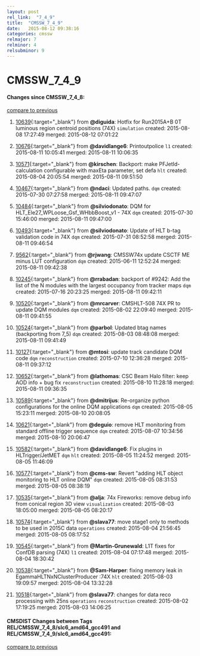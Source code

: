 ```yaml
---
layout: post
rel_link:  "7_4_9"
title:  "CMSSW_7_4_9"
date:   2015-08-12 09:38:16
categories: cmssw
relmajor: 7
relminor: 4
relsubminor: 9
---
```


# CMSSW_7_4_9
#### Changes since CMSSW_7_4_8:

[compare to previous](https://github.com/cms-sw/cmssw/compare/CMSSW_7_4_8...CMSSW_7_4_9)



1. [10639](http://github.com/cms-sw/cmssw/pull/10639){:target="_blank"}  from **@diguida**: Hotfix for Run2015A+B 0T luminous region centroid positions (74X) `simulation`  created: 2015-08-08 17:27:49 merged: 2015-08-12 07:01:22

2. [10676](http://github.com/cms-sw/cmssw/pull/10676){:target="_blank"}  from **@davidlange6**: Printoutpolice `l1`  created: 2015-08-11 10:05:41 merged: 2015-08-11 10:06:35

3. [10571](http://github.com/cms-sw/cmssw/pull/10571){:target="_blank"}  from **@kirschen**: Backport: make PFJetId-calculation configurable with maxEta parameter, set defa `hlt`  created: 2015-08-04 20:05:54 merged: 2015-08-11 09:51:50

4. [10467](http://github.com/cms-sw/cmssw/pull/10467){:target="_blank"}  from **@ndaci**: Updated paths. `dqm`  created: 2015-07-30 07:27:58 merged: 2015-08-11 09:47:07

5. [10484](http://github.com/cms-sw/cmssw/pull/10484){:target="_blank"}  from **@silviodonato**: DQM for HLT_Ele27_WPLoose_Gsf_WHbbBoost_v1 - 74X `dqm`  created: 2015-07-30 15:46:00 merged: 2015-08-11 09:47:00

6. [10493](http://github.com/cms-sw/cmssw/pull/10493){:target="_blank"}  from **@silviodonato**: Update of HLT b-tag validation code in 74X `dqm`  created: 2015-07-31 08:52:58 merged: 2015-08-11 09:46:54

7. [9562](http://github.com/cms-sw/cmssw/pull/9562){:target="_blank"}  from **@rjwang**: CMSSW74x update CSCTF ME minus LUT configuration `dqm`  created: 2015-06-11 12:52:24 merged: 2015-08-11 09:42:38

8. [10245](http://github.com/cms-sw/cmssw/pull/10245){:target="_blank"}  from **@rrabadan**: backport of #9242: Add the list of the N modules with the largest occupancy from tracker maps `dqm`  created: 2015-07-16 20:23:25 merged: 2015-08-11 09:42:11

9. [10520](http://github.com/cms-sw/cmssw/pull/10520){:target="_blank"}  from **@mrcarver**: CMSHLT-508 74X PR to update DQM modules `dqm`  created: 2015-08-02 22:09:40 merged: 2015-08-11 09:41:55

10. [10524](http://github.com/cms-sw/cmssw/pull/10524){:target="_blank"}  from **@parbol**: Updated btag names (backporting from 7_5) `dqm`  created: 2015-08-03 08:48:08 merged: 2015-08-11 09:41:49

11. [10127](http://github.com/cms-sw/cmssw/pull/10127){:target="_blank"}  from **@mtosi**: update track candidate DQM code `dqm`  `reconstruction`  created: 2015-07-10 12:36:28 merged: 2015-08-11 09:37:12

12. [10652](http://github.com/cms-sw/cmssw/pull/10652){:target="_blank"}  from **@lathomas**: CSC Beam Halo filter: keep AOD info + bug fix `reconstruction`  created: 2015-08-10 11:28:18 merged: 2015-08-11 09:36:35

13. [10589](http://github.com/cms-sw/cmssw/pull/10589){:target="_blank"}  from **@dmitrijus**: Re-organize python configurations for the online DQM applications `dqm`  created: 2015-08-05 15:23:11 merged: 2015-08-10 20:08:05

14. [10621](http://github.com/cms-sw/cmssw/pull/10621){:target="_blank"}  from **@deguio**: remove HLT monitoring from standard offline trigger sequence `dqm`  created: 2015-08-07 10:34:56 merged: 2015-08-10 20:06:47

15. [10582](http://github.com/cms-sw/cmssw/pull/10582){:target="_blank"}  from **@davidlange6**: Fix plugins in HLTrigger/JetMET `dqm`  `hlt`  created: 2015-08-05 11:24:52 merged: 2015-08-05 11:46:09

16. [10577](http://github.com/cms-sw/cmssw/pull/10577){:target="_blank"}  from **@cms-sw**: Revert "adding HLT object monitoring to HLT online DQM" `dqm`  created: 2015-08-05 08:31:53 merged: 2015-08-05 08:38:19

17. [10535](http://github.com/cms-sw/cmssw/pull/10535){:target="_blank"}  from **@alja**: 74x Fireworks: remove debug info from conical region 3D view `visualization`  created: 2015-08-03 18:05:00 merged: 2015-08-05 08:20:17

18. [10574](http://github.com/cms-sw/cmssw/pull/10574){:target="_blank"}  from **@slava77**: move stage1 only to methods to be used in 2015C data `operations`  created: 2015-08-04 21:56:45 merged: 2015-08-05 08:17:52

19. [10545](http://github.com/cms-sw/cmssw/pull/10545){:target="_blank"}  from **@Martin-Grunewald**: L1T fixes for ConfDB parsing (74X) `l1`  created: 2015-08-04 07:17:48 merged: 2015-08-04 18:30:42

20. [10538](http://github.com/cms-sw/cmssw/pull/10538){:target="_blank"}  from **@Sam-Harper**: fixing memory leak in EgammaHLTNxNClusterProducer :74X  `hlt`  created: 2015-08-03 19:09:57 merged: 2015-08-04 13:32:28

21. [10518](http://github.com/cms-sw/cmssw/pull/10518){:target="_blank"}  from **@slava77**: changes for data reco processing with 25ns `operations`  `reconstruction`  created: 2015-08-02 17:19:25 merged: 2015-08-03 14:06:25

#### CMSDIST Changes between Tags REL/CMSSW_7_4_8/slc6_amd64_gcc491 and REL/CMSSW_7_4_9/slc6_amd64_gcc491:

[compare to previous](https://github.com/cms-sw/cmsdist/compare/REL/CMSSW_7_4_8/slc6_amd64_gcc491...REL/CMSSW_7_4_9/slc6_amd64_gcc491)


